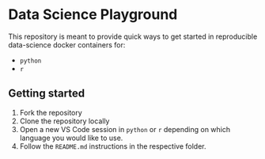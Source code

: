 <!-- markdownlint-disable MD029 -->

# Data Science Playground

This repository is meant to provide quick ways to get started in reproducible data-science docker containers for:

- `python`
- `r`

## Getting started

1. Fork the repository
2. Clone the repository locally
3. Open a new VS Code session in `python` or `r` depending on which language you would like to use.
4. Follow the `README.md` instructions in the respective folder.
